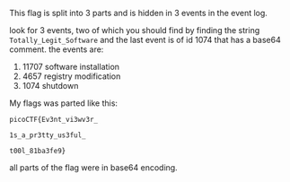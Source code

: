 This flag is split into 3 parts and is hidden in 3 events in the event log. 

look for 3 events, two of which you should find by finding the string `Totally_Legit_Software` and the last event is of id 1074 that has a base64 comment. 
the events are:
1. 11707 software installation
2.  4657 registry modification
3.  1074 shutdown

My flags was parted like this:

```
picoCTF{Ev3nt_vi3wv3r_

1s_a_pr3tty_us3ful_

t00l_81ba3fe9}
```

all parts of the flag were in base64 encoding.